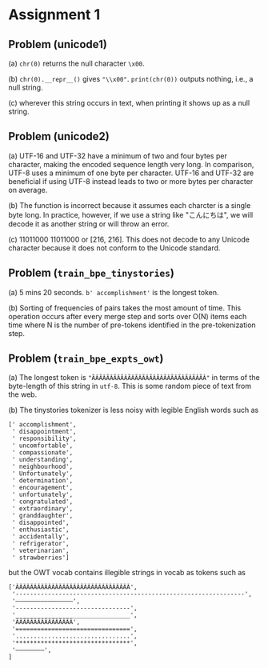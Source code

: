 # Assignment 1

## Problem (unicode1)

(a) `chr(0)` returns the null character `\x00`.

(b) `chr(0).__repr__()` gives `"\\x00"`. `print(chr(0))` outputs nothing, i.e., a null string.

(c) wherever this string occurs in text, when printing it shows up as a null string.


## Problem (unicode2)

(a) UTF-16 and UTF-32 have a minimum of two and four bytes per character, making the encoded sequence length very long. In comparison, UTF-8 uses a minimum of one byte per character. UTF-16 and UTF-32 are beneficial if using UTF-8 instead leads to two or more bytes per character on average.

(b) The function is incorrect because it assumes each charcter is a single byte long. In practice, however, if we use a string like "こんにちは", we will decode it as another string or will throw an error.

(c) 11011000 11011000 or [216, 216]. This does not decode to any Unicode character because it does not conform to the Unicode standard.


## Problem (`train_bpe_tinystories`)

(a) 5 mins 20 seconds. `b' accomplishment'` is the longest token.

(b) Sorting of frequencies of pairs takes the most amount of time. This operation occurs after every merge step and sorts over O(N) items each time where N is the number of pre-tokens identified in the pre-tokenization step.


## Problem (`train_bpe_expts_owt`)

(a) The longest token is `"ÃÂÃÂÃÂÃÂÃÂÃÂÃÂÃÂÃÂÃÂÃÂÃÂÃÂÃÂÃÂÃÂ"` in terms of the byte-length of this string in `utf-8`. This is some random piece of text from the web.

(b) The tinystories tokenizer is less noisy with legible English words such as 
```
[' accomplishment',
 ' disappointment',
 ' responsibility',
 ' uncomfortable',
 ' compassionate',
 ' understanding',
 ' neighbourhood',
 ' Unfortunately',
 ' determination',
 ' encouragement',
 ' unfortunately',
 ' congratulated',
 ' extraordinary',
 ' granddaughter',
 ' disappointed',
 ' enthusiastic',
 ' accidentally',
 ' refrigerator',
 ' veterinarian',
 ' strawberries']
```
but the OWT vocab contains illegible strings in vocab as tokens such as 
```
['ÃÂÃÂÃÂÃÂÃÂÃÂÃÂÃÂÃÂÃÂÃÂÃÂÃÂÃÂÃÂÃÂ',
 '----------------------------------------------------------------',
 '————————————————',
 '--------------------------------',
 '________________________________',
 'ÃÂÃÂÃÂÃÂÃÂÃÂÃÂÃÂ',
 '================================',
 '................................',
 '********************************',
 '————————',
]
```